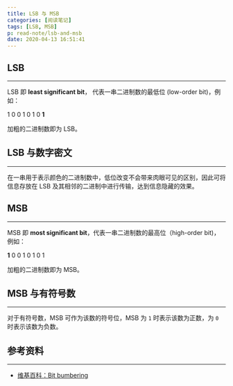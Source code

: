 ```yaml
---
title: LSB 与 MSB
categories: [阅读笔记]
tags: [LSB, MSB]
p: read-note/lsb-and-msb
date: 2020-04-13 16:51:41
---
```


## LSB

---

 LSB 即 **least significant bit**， 代表一串二进制数的最低位 (low-order bit)，例如：

1 0 0 1 0 1 0 **1**

加粗的二进制数即为 LSB。

<!-- more -->

## LSB 与数字密文

---

在一串用于表示颜色的二进制数中，低位改变不会带来肉眼可见的区别，因此可将信息存放在 LSB 及其相邻的二进制中进行传输，达到信息隐藏的效果。

## MSB

---

MSB 即 **most significant bit**，代表一串二进制数的最高位（high-order bit)，例如：

**1** 0 0 1 0 1 0 1

加粗的二进制数即为 MSB。

## MSB 与有符号数

---

对于有符号数，MSB 可作为该数的符号位，MSB 为 `1` 时表示该数为正数，为 `0` 时表示该数为负数。

## 参考资料

---

- [维基百科：Bit bumbering](https://en.wikipedia.org/wiki/Bit_numbering)